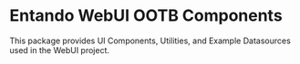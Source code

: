 # Entando WebUI OOTB Components

This package provides UI Components, Utilities, and Example Datasources used in the WebUI project.